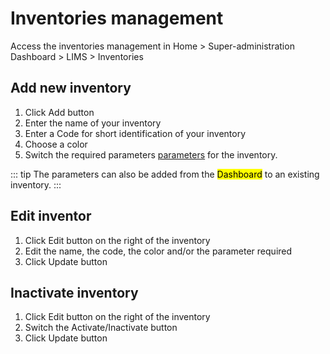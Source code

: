 # Inventories management

Access the inventories management in Home > Super-administration Dashboard > LIMS > Inventories

## Add new inventory

1. Click Add button 
2. Enter the name of your inventory
3. Enter a Code for short identification of your inventory
4. Choose a color 
5. Switch the required parameters [parameters](/laboratory-information-management-system/dashboard-parameters.html#parameters) for the inventory. 

::: tip
The parameters can also be added from the <mark>Dashboard</mark> to an existing inventory.
:::

## Edit inventor

1. Click Edit button on the right of the inventory
2. Edit the name, the code, the color and/or the parameter required
3. Click Update button
   
## Inactivate inventory

1. Click Edit button on the right of the inventory
2. Switch the Activate/Inactivate button
3. Click Update button



